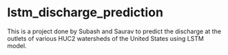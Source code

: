 # lstm_discharge_prediction
This is a project done by Subash and Saurav to predict the discharge at the outlets of various HUC2 watersheds of the United States using LSTM model.
